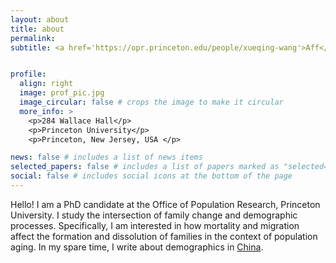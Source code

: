```yaml
---
layout: about
title: about
permalink:
subtitle: <a href='https://opr.princeton.edu/people/xueqing-wang'>Aff</a>


profile: 
  align: right
  image: prof_pic.jpg
  image_circular: false # crops the image to make it circular
  more_info: >
    <p>284 Wallace Hall</p>
    <p>Princeton University</p>
    <p>Princeton, New Jersey, USA </p>

news: false # includes a list of news items
selected_papers: false # includes a list of papers marked as "selected={true}"
social: false # includes social icons at the bottom of the page
---
```


Hello! I am a PhD candidate at the Office of Population Research, Princeton University. I study the intersection of family change and demographic processes. Specifically, I am interested in how mortality and migration affect the formation and dissolution of families in the context of population aging. In my spare time, I write about demographics in [China](https://scientificamerican.com/article/chinas-population-could-shrink-to-half-by-2100/).

